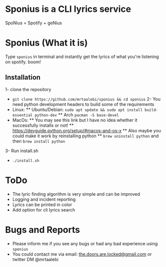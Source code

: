 # Sponius is a CLI lyrics service
  SpoNius = Spotify + geNius

# Sponius (What it is)
  Type `sponius` in terminal and instantly get the lyrics of what you're listening on spotify. boom!


## Installation
1- clone the repository
  * `git clone https://github.com/mrtaalebi/sponius && cd sponius`
2- You need python development headers to build some of the requirements
  * Linux:
    ** Ubuntu/Debian: `sudo apt update && sudo apt install build-essential python-dev`
    ** Arch `pacman -S base-devel`
  * MacOs:
    ** You may see this link but I have no idea whether it successfully installs or not!
    ** https://devguide.python.org/setup/#macos-and-os-x
    ** Also maybe you could make it work by reinstalling python
    ** `brew uninstall python` and then `brew install python`
  
3- Run install.sh
  * `./install.sh`

# ToDo
  * The lyric finding algorithm is very simple and can be improved
  * Logging and incident reporting
  * Lyrics can be printed in color
  * Add option for cli lyrics search

# Bugs and Reports
  * Please inform me if you see any bugs or had any bad experience using `sponius`
  * You could contact me via email: the.doors.are.locked@gmail.com or twitter DM @mrtaalebi

